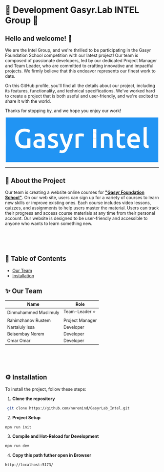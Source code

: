 
# 🌟 Development Gasyr.Lab INTEL Group 🌟



## Hello and welcome! :wave:




We are the Intel Group, and we're thrilled to be participating in the Gasyr Foundation School competition with our latest project! Our team is composed of passionate developers, led by our dedicated Project Manager and Team Leader, who are committed to crafting innovative and impactful projects. We firmly believe that this endeavor represents our finest work to date.

On this GitHub profile, you'll find all the details about our project, including its features, functionality, and technical specifications. We've worked hard to create a project that is both useful and user-friendly, and we're excited to share it with the world.

Thanks for stopping by, and we hope you enjoy our work!





<p align="center">
	<img src="markdown-img/logo.png" width="500px">
</p>

---




## 🚀 About the Project

Our team is creating a website online courses for __<u>"Gasyr Foundation School"</u>__. On our web site, users can sign up for a variety of courses to learn new skills or improve existing ones. Each course includes video lessons, quizzes, and assignments to help users master the material. Users can track their progress and access course materials at any time from their personal account. Our website is designed to be user-friendly and accessible to anyone who wants to learn something new.



<br>
<br>
<br>

## 📝 Table of Contents

- [Our Team](#sparkles-our-team)
- [Installation](#gear-installation)

## :sparkles: Our Team




| Name             | Role            |
| ---------------- | -------------- |
| Dinmuhammed Muslimuly | Team-Leader :star:  |
| Rahimzhanov Rustem   | Project Manager      |
| Nartaiuly Issa    | Developer      |
| Beisembay Norem | Developer      |
| Omar Omar        | Developer      |

</div>




<br>
<br>
<br>

## :gear: Installation

To install the project, follow these steps:

1. __Clone the repository__

```sh
 git clone https://github.com/noremind/GasyrLab_Intel.git
```

2. __Project Setup__

```sh
npm run init
```


3. __Compile and Hot-Reload for Development__

```sh
npm run dev
```


4. __Copy this path futher open in Browser__
```sh
http://localhost:5173/
```





